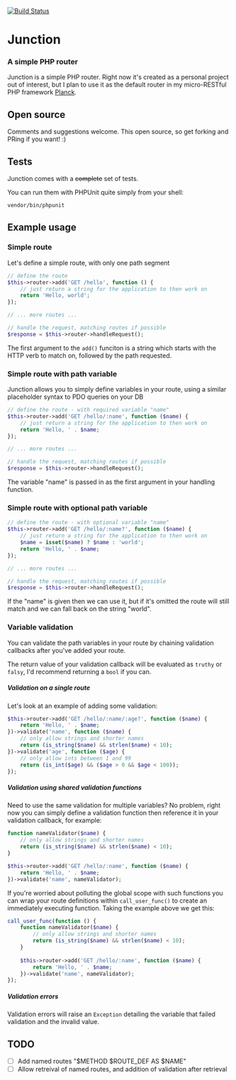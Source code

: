 [![Build Status](https://travis-ci.org/codeeverything/junction.svg?branch=master)](https://travis-ci.org/codeeverything/junction)

# Junction
### A simple PHP router

Junction is a simple PHP router. Right now it's created as a personal project out of interest, but I plan to use it as the default router in my micro-RESTful PHP framework [Planck](https://www.github.com/codeeverything/planck-mvc).


## Open source

Comments and suggestions welcome. This open source, so get forking and PRing if you want! :)

## Tests

Junction comes with a ~~complete~~ set of tests. 

You can run them with PHPUnit quite simply from your shell:

```
vendor/bin/phpunit
```

## Example usage

### Simple route

Let's define a simple route, with only one path segment

```php
// define the route
$this->router->add('GET /hello', function () {
    // just return a string for the application to then work on
    return 'Hello, world';
});

// ... more routes ...

// handle the request, matching routes if possible
$response = $this->router->handleRequest();
```

The first argument to the ```add()``` funciton is a string which starts with the HTTP verb to match on, followed by the path requested.

### Simple route with path variable

Junction allows you to simply define variables in your route, using a similar placeholder syntax to PDO queries on your DB

```php
// define the route - with required variable "name"
$this->router->add('GET /hello/:name', function ($name) {
    // just return a string for the application to then work on
    return 'Hello, ' . $name;
});

// ... more routes ...

// handle the request, matching routes if possible
$response = $this->router->handleRequest();
```

The variable "name" is passed in as the first argument in your handling function.

### Simple route with optional path variable

```php
// define the route - with optional variable "name"
$this->router->add('GET /hello/:name?', function ($name) {
    // just return a string for the application to then work on
    $name = isset($name) ? $name : 'world';
    return 'Hello, ' . $name;
});

// ... more routes ...

// handle the request, matching routes if possible
$response = $this->router->handleRequest();
```

If the "name" is given then we can use it, but if it's omitted the route will still match and we can fall back on the string "world".

### Variable validation

You can validate the path variables in your route by chaining validation callbacks after you've added your route.

The return value of your validation callback will be evaluated as ```truthy``` or ```falsy```, I'd recommend returning a ```bool``` if you can.

##### Validation on a single route

Let's look at an example of adding some validation:

```php
$this->router->add('GET /hello/:name/:age?', function ($name) {
    return 'Hello, ' . $name;
})->validate('name', function ($name) {
    // only allow strings and shorter names
    return (is_string($name) && strlen($name) < 10);
})->validate('age', function ($age) {
    // only allow ints between 1 and 99
    return (is_int($age) && ($age > 0 && $age < 100));
});
```

##### Validation using shared validation functions

Need to use the same validation for multiple variables? No problem, right now you can simply define a validation function then reference it in your validation callback, for example:

```php
function nameValidator($name) {
    // only allow strings and shorter names
    return (is_string($name) && strlen($name) < 10);
}

$this->router->add('GET /hello/:name', function ($name) {
    return 'Hello, ' . $name;
})->validate('name', nameValidator);
```

If you're worried about polluting the global scope with such functions you can wrap your route definitions within ```call_user_func()``` to create an immediately executing function. Taking the example above we get this:

```php
call_user_func(function () {
    function nameValidator($name) {
        // only allow strings and shorter names
        return (is_string($name) && strlen($name) < 10);
    }
    
    $this->router->add('GET /hello/:name', function ($name) {
        return 'Hello, ' . $name;
    })->validate('name', nameValidator);
});
```

##### Validation errors

Validation errors will raise an ```Exception``` detailing the variable that failed validation and the invalid value.

## TODO

- [ ] Add named routes "$METHOD $ROUTE_DEF AS $NAME"
- [ ] Allow retreival of named routes, and addition of validation after retrieval